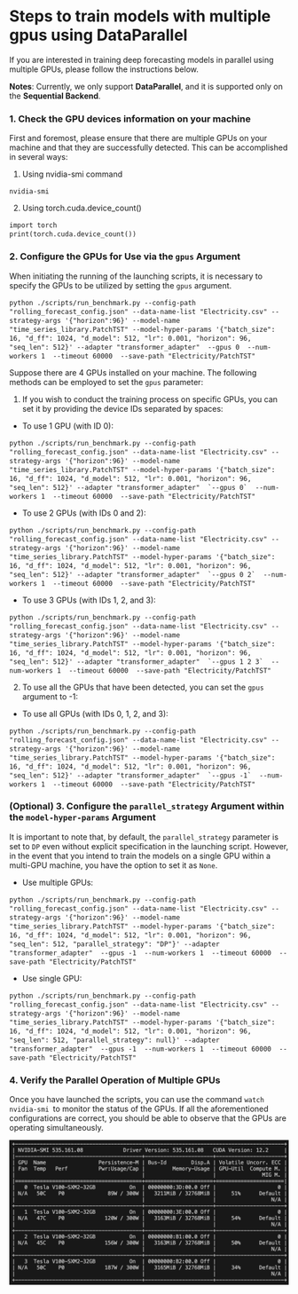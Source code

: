 # Steps to train models with multiple gpus using DataParallel

If you are interested in training deep forecasting models in parallel using multiple GPUs, please follow the instructions below.

**Notes**: Currently, we only support **DataParallel**, and it is supported only on the **Sequential Backend**.


### 1. Check the GPU devices information on your machine
First and foremost, please ensure that there are multiple GPUs on your machine and that they are successfully detected. This can be accomplished in several ways:
1) Using nvidia-smi command
```
nvidia-smi
```
2) Using torch.cuda.device_count()
```
import torch
print(torch.cuda.device_count())
```

### 2. Configure the GPUs for Use via the `gpus` Argument
When initiating the running of the launching scripts, it is necessary to specify the GPUs to be utilized by setting the `gpus` argument.

```
python ./scripts/run_benchmark.py --config-path "rolling_forecast_config.json" --data-name-list "Electricity.csv" --strategy-args '{"horizon":96}' --model-name "time_series_library.PatchTST" --model-hyper-params '{"batch_size": 16, "d_ff": 1024, "d_model": 512, "lr": 0.001, "horizon": 96, "seq_len": 512}' --adapter "transformer_adapter"  --gpus 0  --num-workers 1  --timeout 60000  --save-path "Electricity/PatchTST"
```

Suppose there are 4 GPUs installed on your machine. The following methods can be employed to set the `gpus` parameter:
1) If you wish to conduct the training process on specific GPUs, you can set it by providing the device IDs separated by spaces:

- To use 1 GPU (with ID 0):
```
python ./scripts/run_benchmark.py --config-path "rolling_forecast_config.json" --data-name-list "Electricity.csv" --strategy-args '{"horizon":96}' --model-name "time_series_library.PatchTST" --model-hyper-params '{"batch_size": 16, "d_ff": 1024, "d_model": 512, "lr": 0.001, "horizon": 96, "seq_len": 512}' --adapter "transformer_adapter"  `--gpus 0`  --num-workers 1  --timeout 60000  --save-path "Electricity/PatchTST"
```
- To use 2 GPUs (with IDs 0 and 2):
```
python ./scripts/run_benchmark.py --config-path "rolling_forecast_config.json" --data-name-list "Electricity.csv" --strategy-args '{"horizon":96}' --model-name "time_series_library.PatchTST" --model-hyper-params '{"batch_size": 16, "d_ff": 1024, "d_model": 512, "lr": 0.001, "horizon": 96, "seq_len": 512}' --adapter "transformer_adapter"  `--gpus 0 2`  --num-workers 1  --timeout 60000  --save-path "Electricity/PatchTST"
```
- To use 3 GPUs (with IDs 1, 2, and 3):
```
python ./scripts/run_benchmark.py --config-path "rolling_forecast_config.json" --data-name-list "Electricity.csv" --strategy-args '{"horizon":96}' --model-name "time_series_library.PatchTST" --model-hyper-params '{"batch_size": 16, "d_ff": 1024, "d_model": 512, "lr": 0.001, "horizon": 96, "seq_len": 512}' --adapter "transformer_adapter"  `--gpus 1 2 3`  --num-workers 1  --timeout 60000  --save-path "Electricity/PatchTST"
```
2) To use all the GPUs that have been detected, you can set the `gpus` argument to -1:

- To use all GPUs (with IDs 0, 1, 2, and 3):
```
python ./scripts/run_benchmark.py --config-path "rolling_forecast_config.json" --data-name-list "Electricity.csv" --strategy-args '{"horizon":96}' --model-name "time_series_library.PatchTST" --model-hyper-params '{"batch_size": 16, "d_ff": 1024, "d_model": 512, "lr": 0.001, "horizon": 96, "seq_len": 512}' --adapter "transformer_adapter"  `--gpus -1`  --num-workers 1  --timeout 60000  --save-path "Electricity/PatchTST"
```

### (Optional) 3. Configure the `parallel_strategy` Argument within the `model-hyper-params` Argument

It is important to note that, by default, the `parallel_strategy` parameter is set to `DP` even without explicit specification in the launching script. However, in the event that you intend to train the models on a single GPU within a multi-GPU machine, you have the option to set it as `None`.

- Use multiple GPUs:
```
python ./scripts/run_benchmark.py --config-path "rolling_forecast_config.json" --data-name-list "Electricity.csv" --strategy-args '{"horizon":96}' --model-name "time_series_library.PatchTST" --model-hyper-params '{"batch_size": 16, "d_ff": 1024, "d_model": 512, "lr": 0.001, "horizon": 96, "seq_len": 512, "parallel_strategy": "DP"}' --adapter "transformer_adapter"  --gpus -1  --num-workers 1  --timeout 60000  --save-path "Electricity/PatchTST"
```
- Use single GPU:
```
python ./scripts/run_benchmark.py --config-path "rolling_forecast_config.json" --data-name-list "Electricity.csv" --strategy-args '{"horizon":96}' --model-name "time_series_library.PatchTST" --model-hyper-params '{"batch_size": 16, "d_ff": 1024, "d_model": 512, "lr": 0.001, "horizon": 96, "seq_len": 512, "parallel_strategy": null}' --adapter "transformer_adapter"  --gpus -1  --num-workers 1  --timeout 60000  --save-path "Electricity/PatchTST"
```

### 4. Verify the Parallel Operation of Multiple GPUs

Once you have launched the scripts, you can use the command `watch nvidia-smi `to monitor the status of the GPUs. If all the aforementioned configurations are correct, you should be able to observe that the GPUs are operating simultaneously.

<img src='../figures/MultiGPUs.png'>